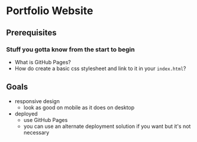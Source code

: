 # Portfolio Website

## Prerequisites
### Stuff you gotta know from the start to begin
* What is GitHub Pages?
* How do create a basic css stylesheet and link to it in your `index.html`?

## Goals
* responsive design
    * look as good on mobile as it does on desktop
* deployed
    * use GitHub Pages
    * you can use an alternate deployment solution if you want but it's not necessary
